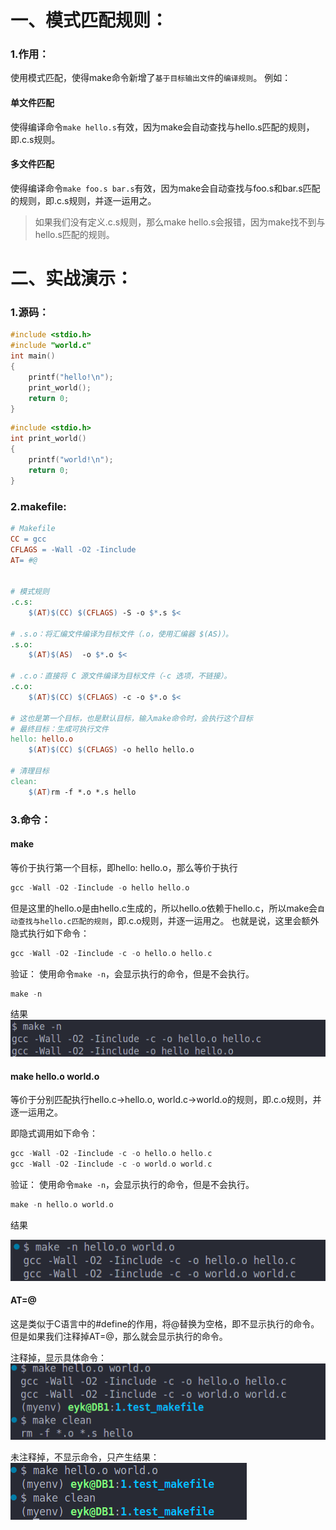 # 一、模式匹配规则：
### 1.作用：

使用模式匹配，使得make命令新增了`基于目标输出文件`的`编译规则`。
例如：
#### 单文件匹配
使得编译命令`make hello.s`有效，因为make会自动查找与hello.s匹配的规则，即.c.s规则。
#### 多文件匹配
使得编译命令`make foo.s bar.s`有效，因为make会自动查找与foo.s和bar.s匹配的规则，即.c.s规则，并逐一运用之。

> 如果我们没有定义.c.s规则，那么make hello.s会报错，因为make找不到与hello.s匹配的规则。


# 二、实战演示：
### 1.源码：
```c
#include <stdio.h>
#include "world.c"
int main()
{
    printf("hello!\n");
    print_world();
    return 0;
}
```

```c
#include <stdio.h>
int print_world()
{
    printf("world!\n");
    return 0;
}
```
### 2.makefile:
```makefile
# Makefile
CC = gcc
CFLAGS = -Wall -O2 -Iinclude
AT= #@


# 模式规则
.c.s:
	$(AT)$(CC) $(CFLAGS) -S -o $*.s $<

# .s.o：将汇编文件编译为目标文件（.o，使用汇编器 $(AS)）。
.s.o:
	$(AT)$(AS)  -o $*.o $<

# .c.o：直接将 C 源文件编译为目标文件（-c 选项，不链接）。
.c.o:
	$(AT)$(CC) $(CFLAGS) -c -o $*.o $<
	
# 这也是第一个目标，也是默认目标，输入make命令时，会执行这个目标
# 最终目标：生成可执行文件
hello: hello.o
	$(AT)$(CC) $(CFLAGS) -o hello hello.o

# 清理目标
clean:
	$(AT)rm -f *.o *.s hello
```

### 3.命令：
#### make
等价于执行第一个目标，即hello: hello.o，那么等价于执行
```c
gcc -Wall -O2 -Iinclude -o hello hello.o
```
但是这里的hello.o是由hello.c生成的，所以hello.o依赖于hello.c，所以make会`自动查找与hello.c匹配的规则`，即.c.o规则，并逐一运用之。
也就是说，这里会额外隐式执行如下命令：
```c
gcc -Wall -O2 -Iinclude -c -o hello.o hello.c
```

验证：
使用命令`make -n`，会显示执行的命令，但是不会执行。
```c
make -n
```
结果
![alt text](make-n.png)


#### make hello.o world.o

等价于分别匹配执行hello.c->hello.o, world.c->world.o的规则，即.c.o规则，并逐一运用之。

即隐式调用如下命令：
```c
gcc -Wall -O2 -Iinclude -c -o hello.o hello.c
gcc -Wall -O2 -Iinclude -c -o world.o world.c
```

验证：
使用命令`make -n`，会显示执行的命令，但是不会执行。

```c
make -n hello.o world.o
```
结果

![alt text](make-n-hello-o-world-o.png)

#### AT=@
这是类似于C语言中的#define的作用，将@替换为空格，即不显示执行的命令。但是如果我们注释掉AT=@，那么就会显示执行的命令。

注释掉，显示具体命令：
![alt text](make-AT.png)


未注释掉，不显示命令，只产生结果：
![alt text](make-no-AT.png)
